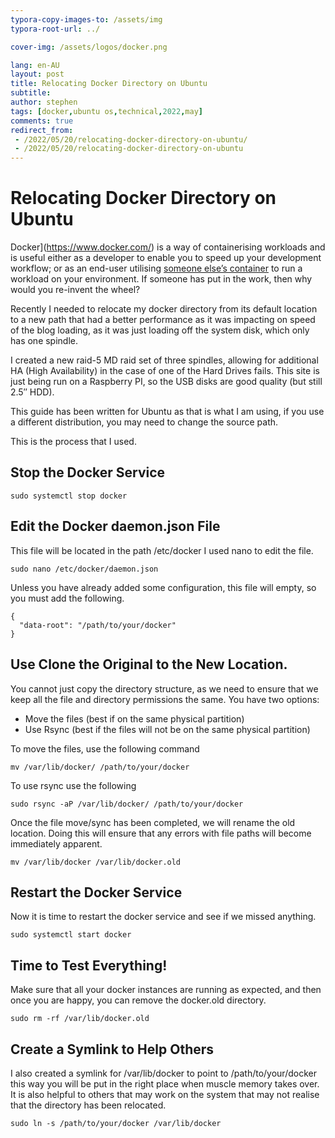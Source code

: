 ```yaml
---
typora-copy-images-to: /assets/img
typora-root-url: ../

cover-img: /assets/logos/docker.png

lang: en-AU
layout: post
title: Relocating Docker Directory on Ubuntu
subtitle: 
author: stephen
tags: [docker,ubuntu os,technical,2022,may]
comments: true
redirect_from:
 - /2022/05/20/relocating-docker-directory-on-ubuntu/
 - /2022/05/20/relocating-docker-directory-on-ubuntu
---
```


# Relocating Docker Directory on Ubuntu

Docker](https://www.docker.com/) is a way of containerising workloads and is useful either as a developer to enable you to speed up your development workflow; or as an end-user utilising [someone else’s container](https://hub.docker.com/) to run a workload on your environment. If someone has put in the work, then why would you re-invent the wheel?

Recently I needed to relocate my docker directory from its default location to a new path that had a better performance as it was impacting on speed of the blog loading, as it was just loading off the system disk, which only has one spindle.

I created a new raid-5 MD raid set of three spindles, allowing for additional HA (High Availability) in the case of one of the Hard Drives fails. This site is just being run on a Raspberry PI, so the USB disks are good quality (but still 2.5″ HDD).

This guide has been written for Ubuntu as that is what I am using, if you use a different distribution, you may need to change the source path.

This is the process that I used.

## Stop the Docker Service

```
sudo systemctl stop docker
```

## Edit the Docker daemon.json File

This file will be located in the path /etc/docker I used nano to edit the file.

```
sudo nano /etc/docker/daemon.json
```

Unless you have already added some configuration, this file will empty, so you must add the following.

```
{
  "data-root": "/path/to/your/docker"
}
```

## Use Clone the Original to the New Location.

You cannot just copy the directory structure, as we need to ensure that we keep all the file and directory permissions the same. You have two options:

* Move the files (best if on the same physical partition)
* Use Rsync (best if the files will not be on the same physical partition)

To move the files, use the following command

```
mv /var/lib/docker/ /path/to/your/docker
```

To use rsync use the following

```
sudo rsync -aP /var/lib/docker/ /path/to/your/docker
```

Once the file move/sync has been completed, we will rename the old location. Doing this will ensure that any errors with file paths will become immediately apparent.

```
mv /var/lib/docker /var/lib/docker.old
```

## Restart the Docker Service

Now it is time to restart the docker service and see if we missed anything.

```
sudo systemctl start docker
```

## Time to Test Everything!

Make sure that all your docker instances are running as expected, and then once you are happy, you can remove the docker.old directory. 

```
sudo rm -rf /var/lib/docker.old
```

## Create a Symlink to Help Others

I also created a symlink for /var/lib/docker to point to /path/to/your/docker this way you will be put in the right place when muscle memory takes over. It is also helpful to others that may work on the system that may not realise that the directory has been relocated.

```
sudo ln -s /path/to/your/docker /var/lib/docker
```